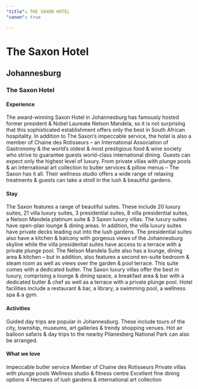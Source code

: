 ```yaml
---
"title": THE SAXON HOTEL
"canon": true

---
```


# The Saxon Hotel
## Johannesburg
### The Saxon Hotel

#### Experience
The award-winning Saxon Hotel in Johannesburg has famously hosted former president &amp; Nobel Laureate Nelson Mandela, so it is not surprising that this sophisticated establishment offers only the best in South African hospitality.
In addition to The Saxon’s impeccable service, the hotel is also a member of Chaine des Rotisseurs – an International Association of Gastronomy &amp; the world’s oldest &amp; most prestigious food &amp; wine society who strive to guarantee guests world-class international dining.
Guests can expect only the highest level of luxury.  From private villas with plunge pools &amp; an international art collection to butler services &amp; pillow menus – The Saxon has it all.
Their wellness studio offers a wide range of relaxing treatments &amp; guests can take a stroll in the lush &amp; beautiful gardens.

#### Stay
The Saxon features a range of beautiful suites.  These include 20 luxury suites, 21 villa luxury suites, 3 presidential suites, 8 villa presidential suites, a Nelson Mandela platinum suite &amp; 3 Saxon luxury villas.
The luxury suites have open-plan lounge &amp; dining areas.  In addition, the villa luxury suites have private decks leading out into the lush gardens.  The presidential suites also have a kitchen &amp; balcony with gorgeous views of the Johannesburg skyline while the villa presidential suites have access to a terrace with a private plunge pool.
The Nelson Mandela Suite also has a lounge, dining area &amp; kitchen – but in addition, also features a second en-suite bedroom &amp; steam room as well as views over the garden &amp; pool terrace.  This suite comes with a dedicated butler.  The Saxon luxury villas offer the best in luxury, comprising a lounge &amp; dining space, a breakfast area &amp; bar with a dedicated butler &amp; chef as well as a terrace with a private plunge pool.
Hotel facilities include a restaurant &amp; bar, a library, a swimming pool, a wellness spa &amp; a gym.

#### Activities
Guided day trips are popular in Johannesburg.  These include tours of the city, township, museums, art galleries &amp; trendy shopping venues.  Hot air balloon safaris &amp; day trips to the nearby Pilanesberg National Park can also be arranged.


#### What we love
Impeccable butler service
Member of Chaine des Rotisseurs
Private villas with plunge pools
Wellness studio &amp; fitness centre
Excellent fine dining options
4 Hectares of lush gardens &amp; international art collection
